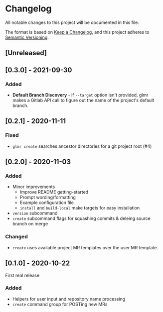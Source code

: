 # Changelog
All notable changes to this project will be documented in this file.

The format is based on [Keep a Changelog](https://keepachangelog.com/en/1.0.0/),
and this project adheres to [Semantic Versioning](https://semver.org/spec/v2.0.0.html).

## [Unreleased]


## [0.3.0] - 2021-09-30
### Added
 * **Default Branch Discovery** - if `--target` option isn't provided, glmr makes a
   Gitlab API call to figure out the name of the project's default branch.

## [0.2.1] - 2020-11-11
### Fixed
 * `glmr create` searches ancestor directories for a git project root (#4)

## [0.2.0] - 2020-11-03
### Added
 * Minor improvements
   - Improve README getting-started
   - Prompt wording/formatting
   - Example configuration file
   - `install` and `build-local` make targets for easy installation
 * `version` subcommand
 * `create` subcommand flags for squashing commits & deleing source branch on merge
### Changed
 * `create` uses available project MR templates over the user MR template.

## [0.1.0] - 2020-10-22
First real release
### Added
 * Helpers for user input and repository name processing
 * `create` command group for POSTing new MRs

